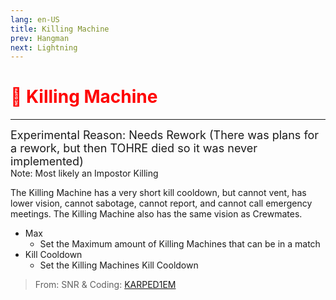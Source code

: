 ```yaml
---
lang: en-US
title: Killing Machine
prev: Hangman
next: Lightning
---
```


# <font color=red>🔪 <b>Killing Machine</b></font> <Badge text="Impostor" type="tip" vertical="middle"/>

***

<font size=4em>Experimental Reason: Needs Rework (There was plans for a rework, but then TOHRE died so it was never implemented)</font><br>
Note: Most likely an Impostor Killing

The Killing Machine has a very short kill cooldown, but cannot vent, has lower vision, cannot sabotage, cannot report, and cannot call emergency meetings. The Killing Machine also has the same vision as Crewmates.

- Max
  - Set the Maximum amount of Killing Machines that can be in a match
- Kill Cooldown
  - Set the Killing Machines Kill Cooldown

> From: SNR & Coding: [KARPED1EM](https://github.com/KARPED1EM)
